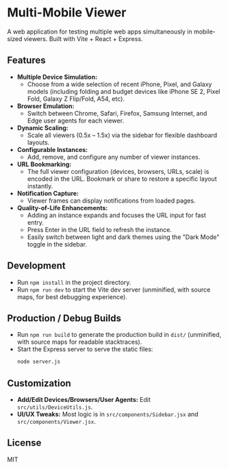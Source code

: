# Multi-Mobile Viewer

A web application for testing multiple web apps simultaneously in mobile-sized viewers. Built with Vite + React + Express.

## Features
- **Multiple Device Simulation:**
  - Choose from a wide selection of recent iPhone, Pixel, and Galaxy models (including folding and budget devices like iPhone SE 2, Pixel Fold, Galaxy Z Flip/Fold, A54, etc).
- **Browser Emulation:**
  - Switch between Chrome, Safari, Firefox, Samsung Internet, and Edge user agents for each viewer.
- **Dynamic Scaling:**
  - Scale all viewers (0.5x – 1.5x) via the sidebar for flexible dashboard layouts.
- **Configurable Instances:**
  - Add, remove, and configure any number of viewer instances.
- **URL Bookmarking:**
  - The full viewer configuration (devices, browsers, URLs, scale) is encoded in the URL. Bookmark or share to restore a specific layout instantly.
- **Notification Capture:**
  - Viewer frames can display notifications from loaded pages.
- **Quality-of-Life Enhancements:**
  - Adding an instance expands and focuses the URL input for fast entry.
  - Press Enter in the URL field to refresh the instance.
  - Easily switch between light and dark themes using the "Dark Mode" toggle in the sidebar.

## Development
- Run `npm install` in the project directory.
- Run `npm run dev` to start the Vite dev server (unminified, with source maps, for best debugging experience).

## Production / Debug Builds
- Run `npm run build` to generate the production build in `dist/` (unminified, with source maps for readable stacktraces).
- Start the Express server to serve the static files:
  ```sh
  node server.js
  ```

## Customization
- **Add/Edit Devices/Browsers/User Agents:** Edit `src/utils/DeviceUtils.js`.
- **UI/UX Tweaks:** Most logic is in `src/components/Sidebar.jsx` and `src/components/Viewer.jsx`.

## License
MIT

